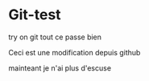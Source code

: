 # Git-test
try on git
tout ce passe bien

Ceci est une modification depuis github

mainteant je n'ai plus d'escuse

